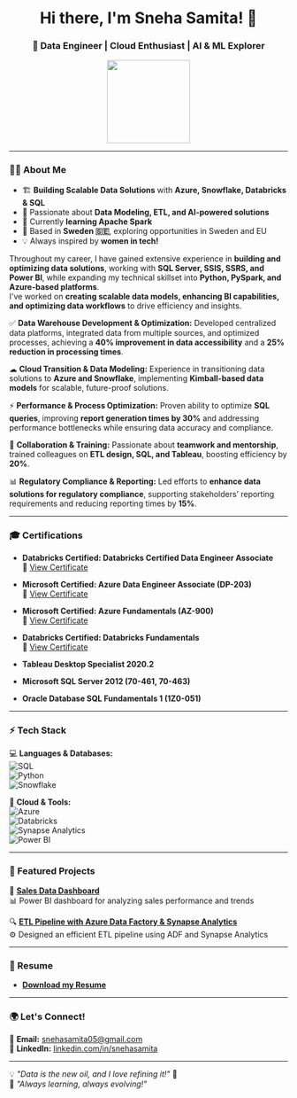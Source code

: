 <h1 align="center">Hi there, I'm Sneha Samita! 👋</h1>
<h3 align="center">🚀 Data Engineer | Cloud Enthusiast | AI & ML Explorer</h3>

<p align="center">
  <img src="https://img.shields.io/badge/Data%20Engineer-%2300C7B7.svg?style=for-the-badge&logo=python&logoColor=white" width="150">
</p>

---

### 👩‍💻 About Me  
- 🏗 **Building Scalable Data Solutions** with **Azure, Snowflake, Databricks & SQL**  
- 🎯 Passionate about **Data Modeling, ETL, and AI-powered solutions**  
- 🌱 Currently **learning Apache Spark**  
- 📍 Based in **Sweden 🇸🇪**, exploring opportunities in Sweden and EU  
- 💡 Always inspired by **women in tech!**  

Throughout my career, I have gained extensive experience in **building and optimizing data solutions**, working with **SQL Server, SSIS, SSRS, and Power BI**, while expanding my technical skillset into **Python, PySpark, and Azure-based platforms**.  
I've worked on **creating scalable data models, enhancing BI capabilities, and optimizing data workflows** to drive efficiency and insights.  

✅ **Data Warehouse Development & Optimization:** Developed centralized data platforms, integrated data from multiple sources, and optimized processes, achieving a **40% improvement in data accessibility** and a **25% reduction in processing times**.  

☁ **Cloud Transition & Data Modeling:** Experience in transitioning data solutions to **Azure and Snowflake**, implementing **Kimball-based data models** for scalable, future-proof solutions.  

⚡ **Performance & Process Optimization:** Proven ability to optimize **SQL queries**, improving **report generation times by 30%** and addressing performance bottlenecks while ensuring data accuracy and compliance.  

🤝 **Collaboration & Training:** Passionate about **teamwork and mentorship**, trained colleagues on **ETL design, SQL, and Tableau**, boosting efficiency by **20%**.  

📊 **Regulatory Compliance & Reporting:** Led efforts to **enhance data solutions for regulatory compliance**, supporting stakeholders’ reporting requirements and reducing reporting times by **15%**.  

---

### 🎓 Certifications  

- **Databricks Certified: Databricks Certified Data Engineer Associate**  
  📜 [View Certificate](https://github.com/snehasamita05/your-repo/blob/main/Certifications/Databricks-Certified-Data-Engineer-Associate.png)  

- **Microsoft Certified: Azure Data Engineer Associate (DP-203)**  
  📜 [View Certificate](https://github.com/snehasamita05/your-repo/blob/main/Certifications/DP-203.pdf)  

- **Microsoft Certified: Azure Fundamentals (AZ-900)**  
  📜 [View Certificate](https://github.com/snehasamita05/Certifications/blob/cd1cf49cf546998318f5e623d59f3e797c97b65c/AZ-900.png) 

- **Databricks Certified: Databricks Fundamentals**  
  📜 [View Certificate](https://github.com/snehasamita05/your-repo/blob/main/Certifications/Databricks-Fundamentals.pdf)  

- **Tableau Desktop Specialist 2020.2**  

- **Microsoft SQL Server 2012 (70-461, 70-463)**   

- **Oracle Database SQL Fundamentals 1 (1Z0-051)** 
 
---

### ⚡ Tech Stack  
💻 **Languages & Databases:**  
![SQL](https://img.shields.io/badge/SQL-%231572B6.svg?style=for-the-badge&logo=sqlite&logoColor=white)  
![Python](https://img.shields.io/badge/Python-%23FFD43B.svg?style=for-the-badge&logo=python&logoColor=blue)  
![Snowflake](https://img.shields.io/badge/Snowflake-%2300C7B7.svg?style=for-the-badge&logo=snowflake&logoColor=white)  

🚀 **Cloud & Tools:**  
![Azure](https://img.shields.io/badge/Azure-0078D4.svg?style=for-the-badge&logo=microsoftazure&logoColor=white)  
![Databricks](https://img.shields.io/badge/Databricks-EF1A24.svg?style=for-the-badge&logo=databricks&logoColor=white)  
![Synapse Analytics](https://img.shields.io/badge/Synapse%20Analytics-0078D4.svg?style=for-the-badge&logo=microsoftazure&logoColor=white)  
![Power BI](https://img.shields.io/badge/Power%20BI-F2C811.svg?style=for-the-badge&logo=powerbi&logoColor=black)  

---

### 📌 Featured Projects  
🚀 **[Sales Data Dashboard](https://github.com/snehasamita05/Sales-Data-Dashboard)**  
📊 Power BI dashboard for analyzing sales performance and trends  

🔍 **[ETL Pipeline with Azure Data Factory & Synapse Analytics](https://github.com/snehasamita05/Azure-End-End-Project1)**  
⚙️ Designed an efficient ETL pipeline using ADF and Synapse Analytics  

---

### 📄 Resume  
- **[Download my Resume](https://github.com/snehasamita05/Resume/blob/main/Sneha_Samita_Resume.pdf)**


---

### 🌍 Let's Connect!  
📧 **Email:** [snehasamita05@gmail.com](mailto:snehasamita05@gmail.com)  
💼 **LinkedIn:** [linkedin.com/in/snehasamita](https://www.linkedin.com/in/snehasamita)  

---

💡 *"Data is the new oil, and I love refining it!"* 🚀  
🎯 *"Always learning, always evolving!"*
